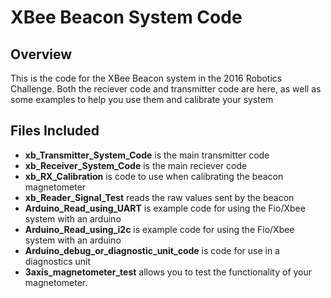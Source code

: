 XBee Beacon System Code
==============

Overview
--------------
This is the code for the XBee Beacon system in the 2016 Robotics Challenge.
Both the reciever code and transmitter code are here, as well as some examples
to help you use them and calibrate your system

Files Included
--------------
- **xb_Transmitter_System_Code** is the main transmitter code
- **xb_Receiver_System_Code** is the main reciever code
- **xb_RX_Calibration** is code to use when calibrating the beacon magnetometer
- **xb_Reader_Signal_Test** reads the raw values sent by the beacon
- **Arduino_Read_using_UART** is example code for using the Fio/Xbee system with an arduino
- **Arduino_Read_using_i2c** is example code for using the Fio/Xbee system with an arduino
- **Arduino_debug_or_diagnostic_unit_code** is code for use in a diagnostics unit
- **3axis_magnetometer_test** allows you to test the functionality of your magnetometer.
